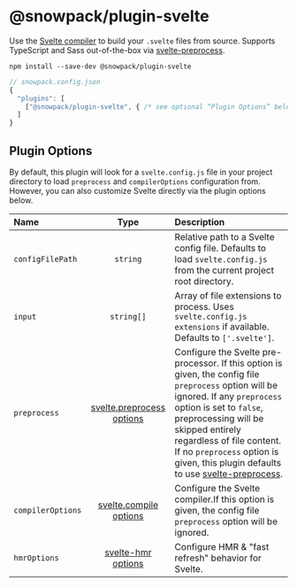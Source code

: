 # @snowpack/plugin-svelte

Use the [Svelte compiler](https://svelte.dev/docs#Compile_time) to build your `.svelte` files from source. Supports TypeScript and Sass out-of-the-box via [svelte-preprocess](https://github.com/sveltejs/svelte-preprocess).

```
npm install --save-dev @snowpack/plugin-svelte
```

```js
// snowpack.config.json
{
  "plugins": [
    ["@snowpack/plugin-svelte", { /* see optional “Plugin Options” below */ }]
  ]
}
```

## Plugin Options

By default, this plugin will look for a `svelte.config.js` file in your project directory to load `preprocess` and `compilerOptions` configuration from. However, you can also customize Svelte directly via the plugin options below.

| Name              |                                  Type                                  | Description                                                                                                                                                                                                                                                                                                                                                            |
| :---------------- | :--------------------------------------------------------------------: | :--------------------------------------------------------------------------------------------------------------------------------------------------------------------------------------------------------------------------------------------------------------------------------------------------------------------------------------------------------------------- |
| `configFilePath`  |                                `string`                                | Relative path to a Svelte config file. Defaults to load `svelte.config.js` from the current project root directory.                                                                                                                                                                                                                                                    |
| `input`           |                               `string[]`                               | Array of file extensions to process. Uses `svelte.config.js` `extensions` if available. Defaults to `['.svelte']`.                                                                                                                                                                                                                                                     |
| `preprocess`      | [svelte.preprocess options](https://svelte.dev/docs#svelte_preprocess) | Configure the Svelte pre-processor. If this option is given, the config file `preprocess` option will be ignored. If any `preprocess` option is set to `false`, preprocessing will be skipped entirely regardless of file content. If no `preprocess` option is given, this plugin defaults to use [svelte-preprocess](https://github.com/sveltejs/svelte-preprocess). |
| `compilerOptions` |    [svelte.compile options](https://svelte.dev/docs#svelte_compile)    | Configure the Svelte compiler.If this option is given, the config file `preprocess` option will be ignored.                                                                                                                                                                                                                                                            |
| `hmrOptions`      |    [svelte-hmr options](https://github.com/rixo/svelte-hmr#options)    | Configure HMR & "fast refresh" behavior for Svelte.                                                                                                                                                                                                                                                                                                                    |
